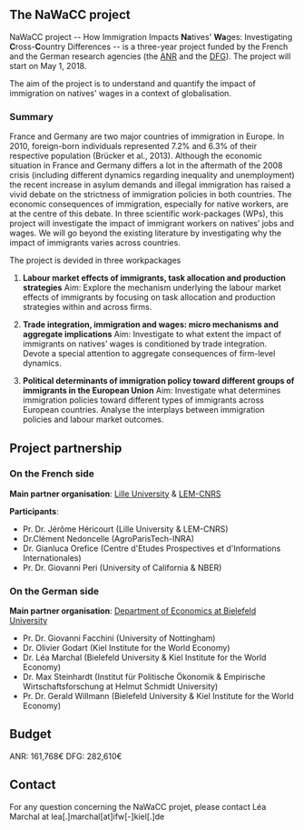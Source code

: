 ## The NaWaCC project

NaWaCC project -- How Immigration Impacts **Na**tives' **Wa**ges: Investigating **C**ross-**C**ountry Differences -- is a three-year project funded by the French and the German research agencies (the [ANR](http://www.agence-nationale-recherche.fr/en/) and the [DFG](http://www.dfg.de/en/index.jsp)). The project will start on May 1, 2018. 

The aim of the project is to understand and quantify the impact of immigration on natives' wages in a context of globalisation.

### Summary

France and Germany are two major countries of immigration in Europe. In 2010, foreign-born individuals represented 7.2% and 6.3% of their respective population (Brücker et al., 2013). Although the economic situation in France and Germany differs a lot in the aftermath of the 2008 crisis (including different dynamics regarding inequality and unemployment) the recent increase in asylum demands and illegal immigration has raised a vivid debate on the strictness of immigration policies in both countries. The economic consequences of immigration, especially for native workers, are at the centre of this debate. In three scientific work-packages (WPs), this project will investigate the impact of immigrant workers on natives’ jobs and wages. We will go beyond the existing literature by investigating why the impact of immigrants varies across countries. 

The project is devided in three workpackages
1. **Labour market effects of immigrants, task allocation and production strategies**
Aim: Explore the mechanism underlying the labour market effects of immigrants by focusing on task allocation and production strategies within and across firms.

2. **Trade integration, immigration and wages: micro mechanisms and aggregate implications**
Aim: Investigate to what extent the impact of immigrants on natives’ wages is conditioned by trade integration. Devote a special attention to aggregate consequences of firm-level dynamics.

3. **Political determinants of immigration policy toward different groups of immigrants in the European Union**
Aim: Investigate what determines immigration policies toward different types of immigrants across European countries. Analyse the interplays between immigration policies and labour market outcomes.


## Project partnership

### On the French side
**Main partner organisation**: [Lille University](http://www.univ-lille1.fr/home/) & [LEM-CNRS](http://lem.cnrs.fr)

**Participants**: 
* Pr. Dr. Jérôme Héricourt (Lille University & LEM-CNRS)
* Dr.Clément Nedoncelle (AgroParisTech-INRA)
* Dr. Gianluca Orefice (Centre d'Etudes Prospectives et d'Informations Internationales)
* Pr. Dr. Giovanni Peri (University of California & NBER)

### On the German side
**Main partner organisation**: [Department of Economics at Bielefeld University](http://www.uni-bielefeld.de/(en)/wiwi/)

* Pr. Dr. Giovanni Facchini (University of Nottingham)
* Dr. Olivier Godart (Kiel Institute for the World Economy)
* Dr. Léa Marchal (Bielefeld University & Kiel Institute for the World Economy)
* Dr. Max Steinhardt (Institut für Politische Ökonomik & Empirische Wirtschaftsforschung at Helmut Schmidt University)
* Pr. Dr. Gerald Willmann (Bielefeld University & Kiel Institute for the World Economy)

## Budget
ANR: 161,768€
DFG: 282,610€

## Contact
For any question concerning the NaWaCC projet, please contact Léa Marchal at lea[.]marchal[at]ifw[-]kiel[.]de


